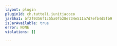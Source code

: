 ```yaml
---
layout: plugin
pluginId: ch.tutteli.junitjacoco
jarSha1: bf2f9356f1c55a0fb28e734e511a7d7efb4d5fb9
isJarAvailable: true
error: NONE
violations: []

---
```

